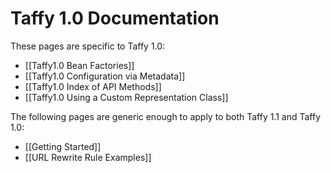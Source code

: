 # Taffy 1.0 Documentation

These pages are specific to Taffy 1.0:

* [[Taffy1.0 Bean Factories]]
* [[Taffy1.0 Configuration via Metadata]]
* [[Taffy1.0 Index of API Methods]]
* [[Taffy1.0 Using a Custom Representation Class]]

The following pages are generic enough to apply to both Taffy 1.1 and Taffy 1.0:

* [[Getting Started]]
* [[URL Rewrite Rule Examples]]
